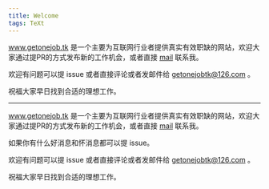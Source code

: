 ```yaml
---
title: Welcome
tags: TeXt
---
```


www.getonejob.tk 是一个主要为互联网行业者提供真实有效职缺的网站，欢迎大家通过提PR的方式发布新的工作机会，或者直接 [mail](mailto:getonejobtk@126.com) 联系我。

欢迎有问题可以提 issue 或者直接评论或者发邮件给 getonejobtk@126.com 。

祝福大家早日找到合适的理想工作。
<!--more-->

---

www.getonejob.tk 是一个主要为互联网行业者提供真实有效职缺的网站，欢迎大家通过提PR的方式发布新的工作机会，或者直接 [mail](mailto:getonejobtk@126.com) 联系我。

如果你有什么好消息和怀消息都可以提 issue。

欢迎有问题可以提 issue 或者直接评论或者发邮件给 getonejobtk@126.com 。

祝福大家早日找到合适的理想工作。